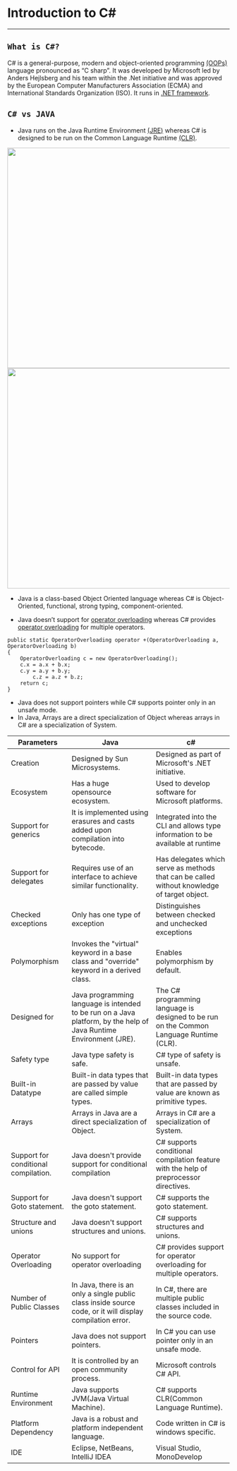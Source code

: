 # Introduction to C#
---
## `What is C#?`

C# is a general-purpose, modern and object-oriented programming [(OOPs)](https://www.geeksforgeeks.org/introduction-of-object-oriented-programming/) language pronounced as “C sharp”. It was developed by Microsoft led by Anders Hejlsberg and his team within the .Net initiative and was approved by the European Computer Manufacturers Association (ECMA) and International Standards Organization (ISO). It runs in [.NET framework](https://www.geeksforgeeks.org/introduction-to-net-framework/).

## `C# vs JAVA`

- Java runs on the Java Runtime Environment [(JRE)](https://www.ibm.com/in-en/cloud/learn/jre) whereas C# is designed to be run on the Common Language Runtime [(CLR)](https://www.geeksforgeeks.org/common-language-runtime-clr-in-c-sharp/).

<img src="https://user-images.githubusercontent.com/70569920/127671643-3d236157-603d-4d45-8e44-4d70816fb4a8.jpg" width="600" height="500" />  <img src="https://user-images.githubusercontent.com/70569920/127671706-56f6a276-40df-472e-91f0-cdf0764bc6cf.jpg" width="600" height="500" />

- Java is a class-based Object Oriented language whereas C# is Object-Oriented, functional, strong typing, component-oriented.

- Java doesn’t support for [operator overloading](https://en.wikipedia.org/wiki/Operator_overloading) whereas C# provides [operator overloading](https://en.wikipedia.org/wiki/Operator_overloading) for multiple operators.

``` 
public static OperatorOverloading operator +(OperatorOverloading a, OperatorOverloading b)
{
	OperatorOverloading c = new OperatorOverloading();
	c.x = a.x + b.x;
	c.y = a.y + b.y;
        c.z = a.z + b.z;
	return c;
}

```
- Java does not support pointers while C# supports pointer only in an unsafe mode.
- In Java, Arrays are a direct specialization of Object whereas arrays in C# are a specialization of System.


| Parameters | Java | c# |
|------------|------|----|
| Creation| Designed by Sun Microsystems.| Designed as part of Microsoft's .NET initiative.|
| Ecosystem| Has a huge opensource ecosystem.| Used to develop software for Microsoft platforms.|
| Support for generics | It is implemented using erasures and casts added upon compilation into bytecode. | Integrated into the CLI and allows type information to be available at runtime|
| Support for delegates | Requires use of an interface to achieve similar functionality. | Has delegates which serve as methods that can be called without knowledge of target object.|
|Checked exceptions|Only has one type of exception|Distinguishes between checked and unchecked exceptions|
|Polymorphism|Invokes the "virtual" keyword in a base class and "override" keyword in a derived class.|Enables polymorphism by default.|
|Designed for|Java programming language is intended to be run on a Java platform, by the help of Java Runtime Environment (JRE).|The C# programming language is designed to be run on the Common Language Runtime (CLR).|
|Safety type|Java type safety is safe.|C# type of safety is unsafe.|
|Built-in Datatype|Built-in data types that are passed by value are called simple types.|Built-in data types that are passed by value are known as primitive types.|
|Arrays|Arrays in Java are a direct specialization of Object.|Arrays in C# are a specialization of System.|
|Support for conditional compilation.|Java doesn't provide support for conditional compilation|C# supports conditional compilation feature with the help of preprocessor directives.|
|Support for Goto statement.|Java doesn't support the goto statement.|C# supports the goto statement.|
|Structure and unions|Java doesn't support structures and unions.|C# supports structures and unions.|
|Operator Overloading|No support for operator overloading|C# provides support for operator overloading for multiple operators.|
|Number of Public Classes|In Java, there is an only a single public class inside source code, or it will display compilation error.|In C#, there are multiple public classes included in the source code.|
|Pointers|Java does not support pointers.|In C# you can use pointer only in an unsafe mode.|
|Control for API|It is controlled by an open community process.|Microsoft controls C# API.|
|Runtime Environment|Java supports JVM(Java Virtual Machine).|C# supports CLR(Common Language Runtime).|
|Platform Dependency|Java is a robust and platform independent language.|Code written in C# is windows specific.|
|IDE|Eclipse, NetBeans, IntelliJ IDEA|Visual Studio, MonoDevelop|
		
		
				
		
